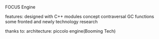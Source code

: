 FOCUS Engine

features:
    designed with C++ modules concept
    contraversal GC functions
    some fronted and newly technology research

thanks to:
    architecture: piccolo engine(Booming Tech)